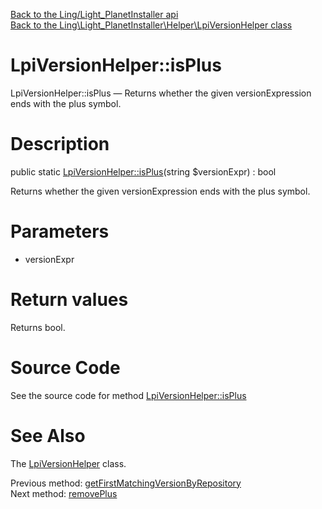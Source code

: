 [Back to the Ling/Light_PlanetInstaller api](https://github.com/lingtalfi/Light_PlanetInstaller/blob/master/doc/api/Ling/Light_PlanetInstaller.md)<br>
[Back to the Ling\Light_PlanetInstaller\Helper\LpiVersionHelper class](https://github.com/lingtalfi/Light_PlanetInstaller/blob/master/doc/api/Ling/Light_PlanetInstaller/Helper/LpiVersionHelper.md)


LpiVersionHelper::isPlus
================



LpiVersionHelper::isPlus — Returns whether the given versionExpression ends with the plus symbol.




Description
================


public static [LpiVersionHelper::isPlus](https://github.com/lingtalfi/Light_PlanetInstaller/blob/master/doc/api/Ling/Light_PlanetInstaller/Helper/LpiVersionHelper/isPlus.md)(string $versionExpr) : bool




Returns whether the given versionExpression ends with the plus symbol.




Parameters
================


- versionExpr

    


Return values
================

Returns bool.








Source Code
===========
See the source code for method [LpiVersionHelper::isPlus](https://github.com/lingtalfi/Light_PlanetInstaller/blob/master/Helper/LpiVersionHelper.php#L148-L151)


See Also
================

The [LpiVersionHelper](https://github.com/lingtalfi/Light_PlanetInstaller/blob/master/doc/api/Ling/Light_PlanetInstaller/Helper/LpiVersionHelper.md) class.

Previous method: [getFirstMatchingVersionByRepository](https://github.com/lingtalfi/Light_PlanetInstaller/blob/master/doc/api/Ling/Light_PlanetInstaller/Helper/LpiVersionHelper/getFirstMatchingVersionByRepository.md)<br>Next method: [removePlus](https://github.com/lingtalfi/Light_PlanetInstaller/blob/master/doc/api/Ling/Light_PlanetInstaller/Helper/LpiVersionHelper/removePlus.md)<br>

